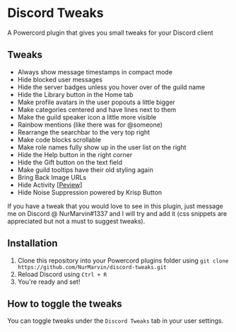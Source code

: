# Discord Tweaks
A Powercord plugin that gives you small tweaks for your Discord client

## Tweaks
- Always show message timestamps in compact mode
- Hide blocked user messages
- Hide the server badges unless you hover over of the guild name
- Hide the Library button in the Home tab
- Make profile avatars in the user popouts a little bigger
- Make categories centered and have lines next to them
- Make the guild speaker icon a little more visible
- Rainbow mentions (like there was for @someone)
- Rearrange the searchbar to the very top right
- Make code blocks scrollable
- Make role names fully show up in the user list on the right
- Hide the Help button in the right corner
- Hide the Gift button on the text field
- Make guild tooltips have their old styling again
- Bring Back Image URLs
- Hide Activity [[Peview]](https://i.imgur.com/VWSj3FX.gif)
- Hide Noise Suppression powered by Krisp Button

If you have a tweak that you would love to see in this plugin,
just message me on Discord @ NurMarvin#1337 and I will try and add it
(css snippets are appreciated but not a must to suggest tweaks).

## Installation
1. Clone this repository into your Powercord plugins folder using `git clone https://github.com/NurMarvin/discord-tweaks.git`
2. Reload Discord using `Ctrl + R`
3. You're ready and set!

## How to toggle the tweaks
You can toggle tweaks under the `Discord Tweaks` tab in your user settings.
